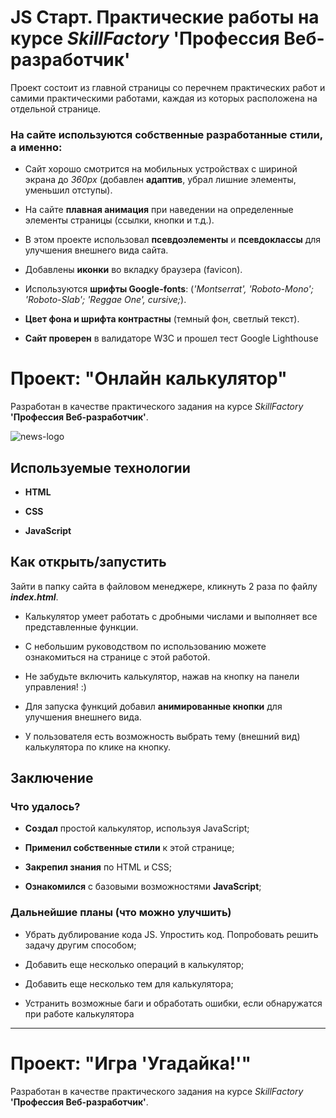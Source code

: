 # JS Старт. Практические работы на курсе *SkillFactory* **'Профессия Веб-разработчик'**

Проект состоит из главной страницы со перечнем практических работ и самими практическими работами, каждая из которых расположена на отдельной странице.

### На сайте используются собственные разработанные стили, а именно:

* Сайт хорошо смотрится на мобильных устройствах с шириной экрана до *360px* (добавлен **адаптив**, убрал лишние элементы, уменьшил отступы).

* На сайте **плавная анимация** при наведении на определенные элементы страницы (ссылки, кнопки и т.д.).

* В этом проекте использовал **псевдоэлементы** и **псевдоклассы** для улучшения внешнего вида сайта.

* Добавлены **иконки** во вкладку браузера (favicon).

* Используются **шрифты Google-fonts**: (*'Montserrat', 'Roboto-Mono'; 'Roboto-Slab'; 'Reggae One', cursive;*).

* **Цвет фона и шрифта контрастны** (темный фон, светлый текст).

* **Сайт проверен** в валидаторе W3C и прошел тест Google Lighthouse

# Проект: "Онлайн калькулятор"

Разработан в качестве практического задания на курсе *SkillFactory* **'Профессия Веб-разработчик'**.

![news-logo](./img/calculator-logo.png)

## Используемые технологии

* **HTML**

* **CSS**

* **JavaScript**

## Как открыть/запустить

Зайти в папку сайта в файловом менеджере, кликнуть 2 раза по файлу ***index.html***.

* Калькулятор умеет работать с дробными числами и выполняет все представленные функции.

* С небольшим руководством по использованию можете ознакомиться на странице с этой работой.

* Не забудьте включить калькулятор, нажав на кнопку на панели управления! :)

* Для запуска функций добавил **анимированные кнопки** для улучшения внешнего вида.

* У пользователя есть возможность выбрать тему (внешний вид) калькулятора по клике на кнопку.

## Заключение

### Что удалось?

* **Создал** простой калькулятор, используя JavaScript; 

* **Применил собственные стили** к этой странице;

* **Закрепил знания** по HTML и CSS; 

* **Ознакомился** с базовыми возможностями **JavaScript**;

### Дальнейшие планы (что можно улучшить)

* Убрать дублирование кода JS. Упростить код. Попробовать решить задачу другим способом;

* Добавить еще несколько операций в калькулятор;

* Добавить  еще несколько тем для калькулятора;

* Устранить возможные баги и обработать ошибки, если обнаружатся при работе калькулятора

<hr>

# Проект: "Игра 'Угадайка!'"

Разработан в качестве практического задания на курсе *SkillFactory* **'Профессия Веб-разработчик'**.
